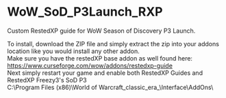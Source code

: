 # WoW_SoD_P3Launch_RXP  
Custom RestedXP guide for WoW Season of Discovery P3 Launch.  


To install, download the ZIP file and simply extract the zip into your addons location like you would install any other addon.  
Make sure you have the restedXP base addon as well found here: https://www.curseforge.com/wow/addons/restedxp-guide  
Next simply restart your game and enable both RestedXP Guides and RestedXP Freezy3's SoD P3  
C:\Program Files (x86)\World of Warcraft\_classic_era_\Interface\AddOns\  
